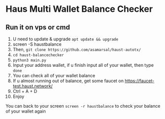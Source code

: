 ﻿# Haus Multi Wallet Balance Checker

## Run it on vps or cmd

1. U need to update & upgrade ``apt update && upgrade``
2. screen -S haustbalance
3. Then, ``git clone https://github.com/asamarsal/haust-autotx/``
4. ``cd haust-balancechecker``
5. ``python3 main.py``
6. Input your address wallet, if u finish input all of your wallet, then type ``done``
7. You can check all of your wallet balance
8. If u almost running out of balance, get some faucet on https://faucet-test.haust.network/
9. Ctrl + A + D
10. Enjoy

You can back to your screen ``screen -r haustbalance`` to check your balance of your wallet again
